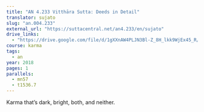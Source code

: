 ```yaml
---
title: "AN 4.233 Vitthāra Sutta: Deeds in Detail"
translator: sujato
slug: "an.004.233"
external_url: "https://suttacentral.net/an4.233/en/sujato"
drive_links:
  - "https://drive.google.com/file/d/1gXXnAW4PLJN3Bl-Z_8H_lkk9WjEx45_R/view?usp=drivesdk"
course: karma
tags:
  - an
year: 2018
pages: 1
parallels:
  - mn57
  - t1536.7
---
```


Karma that’s dark, bright, both, and neither.
